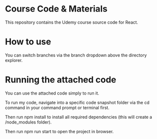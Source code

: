 # Course Code & Materials
This repository contains the Udemy course source code for React.

# How to use

You can switch branches via the branch dropdown above the directory explorer.


# Running the attached code
You can use the attached code simply to run it.

To run my code, navigate into a specific code snapshot folder via the cd command in your command prompt or terminal first.

Then run npm install to install all required dependencies (this will create a /node_modules folder).

Then run npm run start to open the project in browser.
